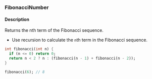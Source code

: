 ### FibonacciNumber

#### Description



Returns the nth term of the Fibonacci sequence.

- Use recursion to calculate the `n`th term in the Fibonacci sequence.

```dart
int fibonacci(int n) {
  if (n <= 0) return 0;
  return n < 2 ? n : (fibonacci(n - 1) + fibonacci(n - 2));
}
```

```dart
fibonacci(6); // 8
```
